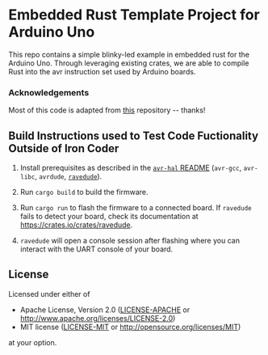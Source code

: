 Embedded Rust Template Project for Arduino Uno
=================================================

This repo contains a simple blinky-led example in embedded rust for the Arduino Uno. 
Through leveraging existing crates, we are able to compile Rust into the avr instruction set used by Arduino boards.

### Acknowledgements
Most of this code is adapted from [this](https://github.com/Rahix/avr-hal/blob/main/examples/arduino-uno/src/bin/uno-blink.rs) repository -- thanks!




## Build Instructions used to Test Code Fuctionality Outside of Iron Coder
1. Install prerequisites as described in the [`avr-hal` README] (`avr-gcc`, `avr-libc`, `avrdude`, [`ravedude`]).

2. Run `cargo build` to build the firmware.

3. Run `cargo run` to flash the firmware to a connected board.  If `ravedude`
   fails to detect your board, check its documentation at
   <https://crates.io/crates/ravedude>.

4. `ravedude` will open a console session after flashing where you can interact
   with the UART console of your board.

[`avr-hal` README]: https://github.com/Rahix/avr-hal#readme
[`ravedude`]: https://crates.io/crates/ravedude

## License
Licensed under either of

 - Apache License, Version 2.0
   ([LICENSE-APACHE](LICENSE-APACHE) or <http://www.apache.org/licenses/LICENSE-2.0>)
 - MIT license
   ([LICENSE-MIT](LICENSE-MIT) or <http://opensource.org/licenses/MIT>)

at your option.
